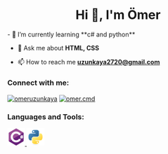 <h1 align="center">Hi 👋, I'm Ömer</h1>
- 🌱 I’m currently learning **c# and python**

- 💬 Ask me about **HTML, CSS**

- 📫 How to reach me **uzunkaya2720@gmail.com**

<h3 align="left">Connect with me:</h3>
<p align="left">
<a href="https://linkedin.com/in/omeruzunkaya" target="blank"><img align="center" src="https://raw.githubusercontent.com/rahuldkjain/github-profile-readme-generator/master/src/images/icons/Social/linked-in-alt.svg" alt="omeruzunkaya" height="30" width="40" /></a>
<a href="https://instagram.com/omer.cmd" target="blank"><img align="center" src="https://raw.githubusercontent.com/rahuldkjain/github-profile-readme-generator/master/src/images/icons/Social/instagram.svg" alt="omer.cmd" height="30" width="40" /></a>
</p>

<h3 align="left">Languages and Tools:</h3>
<p align="left"> <a href="https://www.w3schools.com/cs/" target="_blank" rel="noreferrer"> <img src="https://raw.githubusercontent.com/devicons/devicon/master/icons/csharp/csharp-original.svg" alt="csharp" width="40" height="40"/> </a> <a href="https://www.python.org" target="_blank" rel="noreferrer"> <img src="https://raw.githubusercontent.com/devicons/devicon/master/icons/python/python-original.svg" alt="python" width="40" height="40"/> </a> </p>
